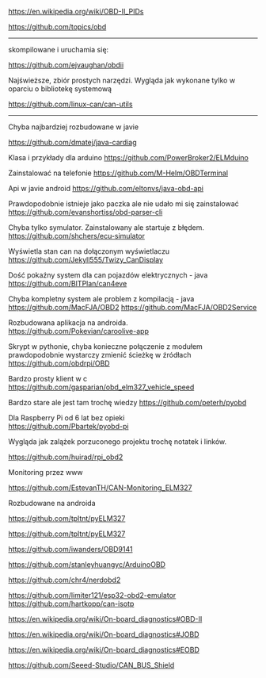 https://en.wikipedia.org/wiki/OBD-II_PIDs


https://github.com/topics/obd

----

skompilowane i uruchamia się:

https://github.com/ejvaughan/obdii

Najświeższe, zbiór prostych narzędzi. Wygląda jak wykonane tylko w oparciu o bibliotekę systemową

https://github.com/linux-can/can-utils

----

Chyba najbardziej rozbudowane w javie

https://github.com/dmatej/java-cardiag

Klasa i przykłady dla arduino
https://github.com/PowerBroker2/ELMduino

Zainstalować na telefonie
https://github.com/M-Helm/OBDTerminal

Api w javie android
https://github.com/eltonvs/java-obd-api

Prawdopodobnie istnieje jako paczka ale nie udało mi się zainstalować
https://github.com/evanshortiss/obd-parser-cli

Chyba tylko symulator. Zainstalowany ale startuje z błędem. 
https://github.com/shchers/ecu-simulator

Wyświetla stan can na dołączonym wyświetlaczu
https://github.com/Jekyll555/Twizy_CanDisplay

Dość pokaźny system dla can pojazdów elektrycznych - java
https://github.com/BITPlan/can4eve

Chyba kompletny system ale problem z kompilacją - java
https://github.com/MacFJA/OBD2
https://github.com/MacFJA/OBD2Service

Rozbudowana aplikacja na androida.
https://github.com/Pokevian/caroolive-app

Skrypt w pythonie, chyba konieczne połączenie z modułem 
prawdopodobnie wystarczy zmienić ścieżkę w źródłach
https://github.com/obdrpi/OBD

Bardzo prosty klient w c
https://github.com/gasparian/obd_elm327_vehicle_speed

Bardzo stare ale jest tam trochę wiedzy
https://github.com/peterh/pyobd

Dla Raspberry Pi od 6 lat bez opieki  
https://github.com/Pbartek/pyobd-pi

Wygląda jak zalążek porzuconego projektu trochę notatek i linków.

https://github.com/huirad/rpi_obd2

Monitoring przez www

https://github.com/EstevanTH/CAN-Monitoring_ELM327

Rozbudowane na androida

https://github.com/tpltnt/pyELM327





https://github.com/tpltnt/pyELM327

https://github.com/iwanders/OBD9141

https://github.com/stanleyhuangyc/ArduinoOBD

https://github.com/chr4/nerdobd2

https://github.com/limiter121/esp32-obd2-emulator
https://github.com/hartkopp/can-isotp



https://en.wikipedia.org/wiki/On-board_diagnostics#OBD-II

https://en.wikipedia.org/wiki/On-board_diagnostics#JOBD

https://en.wikipedia.org/wiki/On-board_diagnostics#EOBD

https://github.com/Seeed-Studio/CAN_BUS_Shield


